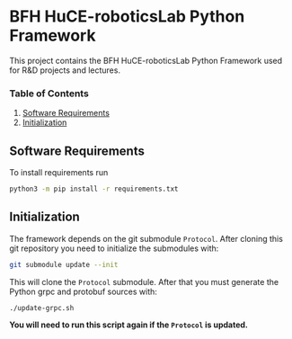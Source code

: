# BFH HuCE-roboticsLab Python Framework

This project contains the BFH HuCE-roboticsLab Python Framework used for R&D projects and lectures.

### Table of Contents

1. [Software Requirements](#requirements)
1. [Initialization](#initialization)

## <a name="requirements"></a>Software Requirements

To install requirements run

```bash
python3 -m pip install -r requirements.txt
```

## <a name="initialization"></a>Initialization

The framework depends on the git submodule `Protocol`. After cloning this git repository you need to initialize the submodules with:

```bash
git submodule update --init
```

This will clone the `Protocol` submodule.
After that you must generate the Python grpc and protobuf sources with:

```
./update-grpc.sh
```

**You will need to run this script again if the `Protocol` is updated.**
